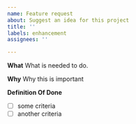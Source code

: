 ```yaml
---
name: Feature request
about: Suggest an idea for this project
title: ''
labels: enhancement
assignees: ''

---
```


**What**
What is needed to do.

**Why**
Why this is important

**Definition Of Done**
- [ ] some criteria
- [ ] another criteria
